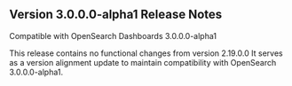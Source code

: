 ## Version 3.0.0.0-alpha1 Release Notes

Compatible with OpenSearch Dashboards 3.0.0.0-alpha1

This release contains no functional changes from version 2.19.0.0 It serves as a version alignment update to maintain compatibility with OpenSearch 3.0.0.0-alpha1.
